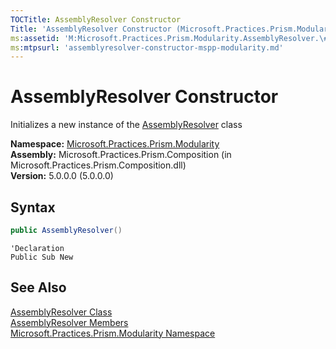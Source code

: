 ```yaml
---
TOCTitle: AssemblyResolver Constructor
Title: 'AssemblyResolver Constructor (Microsoft.Practices.Prism.Modularity)'
ms:assetid: 'M:Microsoft.Practices.Prism.Modularity.AssemblyResolver.\#ctor'
ms:mtpsurl: 'assemblyresolver-constructor-mspp-modularity.md'
---
```



# AssemblyResolver Constructor

Initializes a new instance of the [AssemblyResolver](/patterns-practices/reference/assemblyresolver-class-mspp-modularity) class

**Namespace:** [Microsoft.Practices.Prism.Modularity](/patterns-practices/reference/mspp-modularity-namespace)<br/>
**Assembly:** Microsoft.Practices.Prism.Composition (in Microsoft.Practices.Prism.Composition.dll)<br/>
**Version:** 5.0.0.0 (5.0.0.0)

## Syntax

```C#
public AssemblyResolver()
```
```VB
'Declaration
Public Sub New
```

## See Also

[AssemblyResolver Class](/patterns-practices/reference/assemblyresolver-class-mspp-modularity)<br/>
[AssemblyResolver Members](/patterns-practices/reference/assemblyresolver-members-mspp-modularity)<br/>
[Microsoft.Practices.Prism.Modularity Namespace](/patterns-practices/reference/mspp-modularity-namespace)